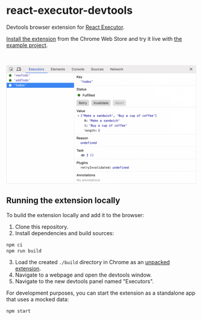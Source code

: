 # react-executor-devtools

Devtools browser extension for [React Executor](https://github.com/smikhalevski/react-executor).

[Install the extension](https://chromewebstore.google.com/detail/react-executor-devtools/achlflelpafnlpepfpfhildkahbfhgjc)
from the Chrome Web Store and try it live with
[the example project](https://stackblitz.com/edit/react-executor-todo-app?file=README.md).

<br/>

<p align="center">
<img alt="React Executor Devtools Screenshot" src="./assets/screenshot.png" width="640"/>
</p>

## Running the extension locally

To build the extension locally and add it to the browser: 

1. Clone this repository.
2. Install dependencies and build sources: 

```shell
npm ci
npm run build
```

3. Load the created `./build` directory in Chrome as an [unpacked extension](https://developer.chrome.com/docs/extensions/mv3/getstarted/development-basics/#load-unpacked).
4. Navigate to a webpage and open the devtools window.
5. Navigate to the new devtools panel named "Executors".

For development purposes, you can start the extension as a standalone app that uses a mocked data:

```shell
npm start
```
